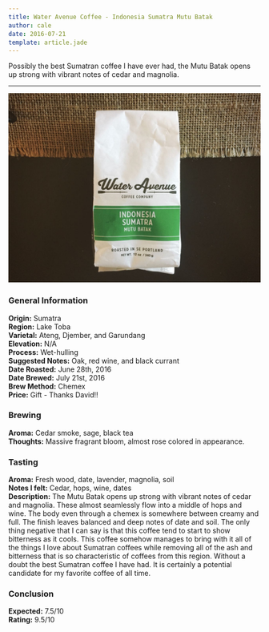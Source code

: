 ```yaml
---
title: Water Avenue Coffee - Indonesia Sumatra Mutu Batak
author: cale
date: 2016-07-21
template: article.jade
---
```


Possibly the best Sumatran coffee I have ever had, the Mutu Batak opens up strong with vibrant notes of cedar and magnolia.

---

![](mutu_barak.jpg)
### General Information
**Origin:** Sumatra  
**Region:** Lake Toba   
**Varietal:** Ateng, Djember, and Garundang   
**Elevation:** N/A  
**Process:** Wet-hulling  
**Suggested Notes:** Oak, red wine, and black currant     
**Date Roasted:** June 28th, 2016  
**Date Brewed:** July 21st, 2016  
**Brew Method:** Chemex   
**Price:** Gift - Thanks David!!  
### Brewing
**Aroma:** Cedar smoke, sage, black tea    
**Thoughts:** Massive fragrant bloom, almost rose colored in appearance.
### Tasting
**Aroma:** Fresh wood, date, lavender, magnolia, soil    
**Notes I felt:**  Cedar, hops, wine, dates  
**Description:** The Mutu Batak opens up strong with vibrant notes of cedar and magnolia. These almost seamlessly flow into a middle of hops and wine. The body even through a chemex is somewhere between creamy and full. The finish leaves balanced and deep notes of date and soil. The only thing negative that I can say is that this coffee tend to start to show bitterness as it cools. This coffee somehow manages to bring with it all of the things I love about Sumatran coffees while removing all of the ash and bitterness that is so characteristic of coffees from this region. Without a doubt the best Sumatran coffee I have had. It is certainly a potential candidate for my favorite coffee of all time. 
### Conclusion 
**Expected:** 7.5/10   
**Rating:** 9.5/10  